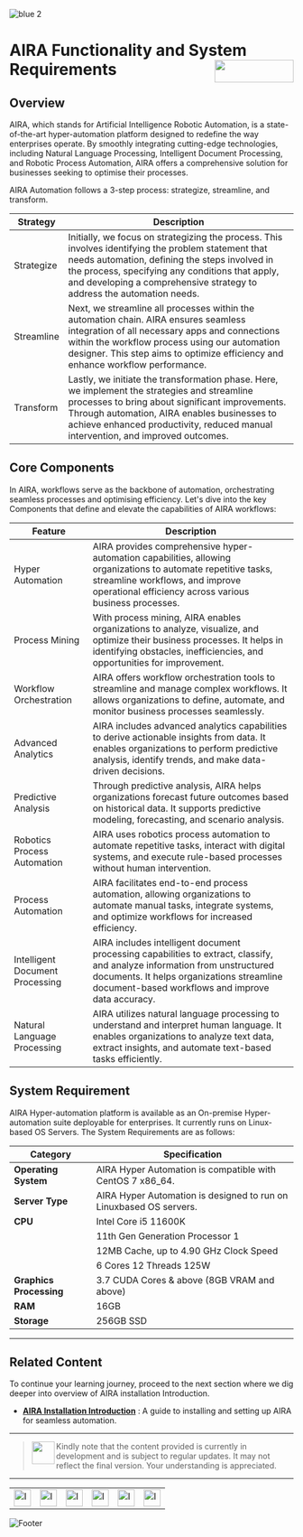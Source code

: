 ![blue 2](https://github.com/airacommunity/AIRA-User-Guide/assets/153823636/d8d04150-3b32-4b48-8485-07dc3c67fbaa)
# AIRA Functionality and System Requirements <img align="right" width="140" height="40" src="https://github.com/airacommunity/AIRA-User-Guide-Images/blob/main/ARIA%20Logo%202.png?raw=true">

## Overview

AIRA, which stands for Artificial Intelligence Robotic Automation, is a state-of-the-art hyper-automation platform designed to redefine the way enterprises operate. By smoothly integrating cutting-edge technologies, including Natural Language Processing, Intelligent Document Processing, and Robotic Process Automation, AIRA offers a comprehensive solution for businesses seeking to optimise their processes.

AIRA Automation follows a 3-step process: strategize, streamline, and transform.

| Strategy   | Description                                                                                                                                                                                                                               |
|------------|-------------------------------------------------------------------------------------------------------------------------------------------------------------------------------------------------------------------------------------------|
| Strategize | Initially, we focus on strategizing the process. This involves identifying the problem statement that needs automation, defining the steps involved in the process, specifying any conditions that apply, and developing a comprehensive strategy to address the automation needs. |
| Streamline | Next, we streamline all processes within the automation chain. AIRA ensures seamless integration of all necessary apps and connections within the workflow process using our automation designer. This step aims to optimize efficiency and enhance workflow performance.             |
| Transform  | Lastly, we initiate the transformation phase. Here, we implement the strategies and streamline processes to bring about significant improvements. Through automation, AIRA enables businesses to achieve enhanced productivity, reduced manual intervention, and improved outcomes.  |


## Core Components

In AIRA, workflows serve as the backbone of automation, orchestrating seamless processes and optimising efficiency. Let's dive into the key Components that define and elevate the capabilities of AIRA workflows:


| Feature                   | Description                                                                                                                     |
|---------------------------|---------------------------------------------------------------------------------------------------------------------------------|
| Hyper Automation          | AIRA provides comprehensive hyper-automation capabilities, allowing organizations to automate repetitive tasks, streamline workflows, and improve operational efficiency across various business processes. |
| Process Mining            | With process mining, AIRA enables organizations to analyze, visualize, and optimize their business processes. It helps in identifying obstacles, inefficiencies, and opportunities for improvement. |
| Workflow Orchestration    | AIRA offers workflow orchestration tools to streamline and manage complex workflows. It allows organizations to define, automate, and monitor business processes seamlessly. |
| Advanced Analytics        | AIRA includes advanced analytics capabilities to derive actionable insights from data. It enables organizations to perform predictive analysis, identify trends, and make data-driven decisions. |
| Predictive Analysis       | Through predictive analysis, AIRA helps organizations forecast future outcomes based on historical data. It supports predictive modeling, forecasting, and scenario analysis. |
| Robotics Process Automation | AIRA uses robotics process automation to automate repetitive tasks, interact with digital systems, and execute rule-based processes without human intervention. |
| Process Automation        | AIRA facilitates end-to-end process automation, allowing organizations to automate manual tasks, integrate systems, and optimize workflows for increased efficiency. |
| Intelligent Document Processing | AIRA includes intelligent document processing capabilities to extract, classify, and analyze information from unstructured documents. It helps organizations streamline document-based workflows and improve data accuracy. |
| Natural Language Processing | AIRA utilizes natural language processing to understand and interpret human language. It enables organizations to analyze text data, extract insights, and automate text-based tasks efficiently. |

## System Requirement

AIRA Hyper-automation platform is available as an On-premise Hyper-automation suite deployable for enterprises. It currently runs on Linux-based OS Servers. The System Requirements are as follows: 

| Category             | Specification                                      |
|----------------------|----------------------------------------------------|
| **Operating System**              | AIRA Hyper Automation is compatible with CentOS 7 x86_64.                             |
| **Server Type**              | AIRA Hyper Automation is designed to run on Linuxbased OS servers.                              |
| **CPU**              | Intel Core i5 11600K                               |
|                      | 11th Gen Generation Processor 1                    |
|                      | 12MB Cache, up to 4.90 GHz Clock Speed            |
|                      | 6 Cores 12 Threads 125W                            |
| **Graphics Processing** | 3.7 CUDA Cores & above (8GB VRAM and above)     |
| **RAM**              | 16GB                                               |
| **Storage**          | 256GB SSD                                          |

----

## Related Content

To continue your learning journey, proceed to the next section where we dig deeper into overview of AIRA installation Introduction.

- [**AIRA Installation Introduction**](https://github.com/airacommunity/AIRA-User-Guide/blob/main/F.%20AIRA%20Installation%20Introduction.md) : A guide to installing and setting up AIRA for seamless automation.

----

> <img align="left" width="40" height="40" src="https://github.com/airacommunity/AIRA-User-Guide-Images/blob/main/icon-caution.jpg?raw=true"> Kindly note that the content provided is currently in development and is subject to regular updates. It may not reflect the final version. Your understanding is appreciated.

----

<table border="0" align="center">
  <tr>
    <td><a href="https://aira.fr/"><img src="https://github.com/airacommunity/AIRA-User-Guide-Images/blob/main/icon%20-%20web.png?raw=true" alt="Image 5" width="30" height="30"></a></td>
    <td><a href="https://www.linkedin.com/company/aira-rpa/"><img src="https://github.com/airacommunity/AIRA-User-Guide-Images/blob/main/icon%20-%20linkedin.png?raw=true" alt="Image 1" width="30" height="30"></a></td>
    <td><a href="https://in.pinterest.com/connect_aira/"><img src="https://github.com/airacommunity/AIRA-User-Guide-Images/blob/main/icon%20-%20pinterest.png?raw=true" alt="Image 2" width="30" height="30"></a></td>
    <td><a href="https://www.youtube.com/channel/UCHHCcwQrx-_19sAhu-2R4ww"><img src="https://github.com/airacommunity/AIRA-User-Guide-Images/blob/main/icon%20-%20youtube.png?raw=true" alt="Image 3" width="30" height="30"></a></td>
    <td><a href="https://twitter.com/Aira_RPA"><img src="https://github.com/airacommunity/AIRA-User-Guide-Images/blob/main/icon%20-%20twitter.png?raw=true" alt="Image 4" width="30" height="30"></a></td>
    <td><a href="mailto:connect@aira.fr"><img src="https://github.com/airacommunity/AIRA-User-Guide-Images/blob/main/icon%20-%20gmail.png?raw=true" alt="Image 6" width="30" height="30"></a></td>
  </tr>
</table>


![Footer](https://github.com/airacommunity/AIRA-User-Guide/assets/153823636/6bb25f04-ad9c-476c-b653-c3c1dac1a868)
